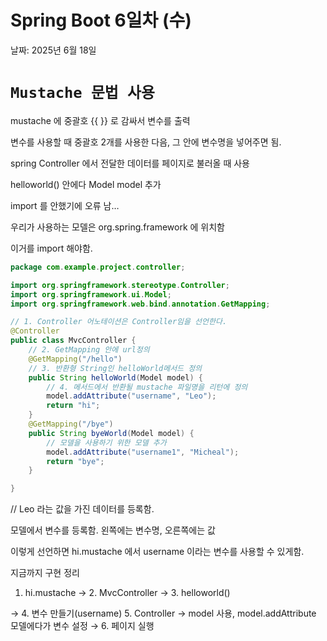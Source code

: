 # Spring Boot 6일차 (수)

날짜: 2025년 6월 18일

# `Mustache 문법 사용`

mustache 에 중괄호 {{ }} 로 감싸서 변수를 출력

변수를 사용할 때 중괄호 2개를 사용한 다음, 그 안에 변수명을 넣어주면 됨.

spring Controller 에서 전달한 데이터를 페이지로 불러올 때 사용

helloworld() 안에다 Model model 추가

import 를 안했기에 오류 남…

우리가 사용하는 모델은 org.spring.framework 에 위치함

이거를 import 해야함.

```java
package com.example.project.controller;

import org.springframework.stereotype.Controller;
import org.springframework.ui.Model;
import org.springframework.web.bind.annotation.GetMapping;

// 1. Controller 어노테이션은 Controller임을 선언한다.
@Controller
public class MvcController {
    // 2. GetMapping 안에 url정의
    @GetMapping("/hello")
    // 3. 반환형 String인 helloWorld메서드 정의
    public String helloWorld(Model model) {
        // 4. 메서드에서 반환될 mustache 파일명을 리턴에 정의
        model.addAttribute("username", "Leo");
        return "hi";
    }
    @GetMapping("/bye")
    public String byeWorld(Model model) {
        // 모델을 사용하기 위한 모델 추가
        model.addAttribute("username1", "Micheal");
        return "bye";
    }

}
```

// Leo 라는 값을 가진 데이터를 등록함.

모델에서 변수를 등록함. 왼쪽에는 변수명, 오른쪽에는 값

이렇게 선언하면 hi.mustache 에서 username 이라는 변수를 사용할 수 있게함.

지금까지 구현 정리

1. hi.mustache → 2. MvcController → 3. helloworld() 

→ 4. 변수 만들기(username) 5. Controller → model 사용, model.addAttribute 모델에다가 변수 설정 → 6. 페이지 실행